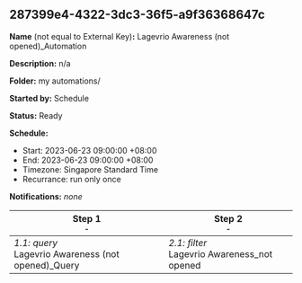 ## 287399e4-4322-3dc3-36f5-a9f36368647c

**Name** (not equal to External Key)**:** Lagevrio Awareness (not opened)_Automation

**Description:** n/a

**Folder:** my automations/

**Started by:** Schedule

**Status:** Ready

**Schedule:**

* Start: 2023-06-23 09:00:00 +08:00
* End: 2023-06-23 09:00:00 +08:00
* Timezone: Singapore Standard Time
* Recurrance: run only once

**Notifications:** _none_


| Step 1<br>_<small>-</small>_ | Step 2<br>_<small>-</small>_ |
| --- | --- |
| _1.1: query_<br>Lagevrio Awareness (not opened)_Query | _2.1: filter_<br>Lagevrio Awareness_not opened |
